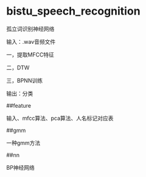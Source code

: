 # bistu\_speech\_recognition

孤立词识别神经网络

输入：.wav音频文件

一，提取MFCC特征

二，DTW

三，BPNN训练

输出：分类

##feature

输入、mfcc算法、pca算法、人名标记对应表

##gmm

一种gmm方法

##nn

BP神经网络

